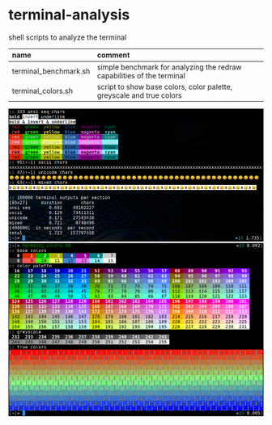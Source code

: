 # terminal-analysis

shell scripts to analyze the terminal

| name                  | comment                                                                |
| :-------------------- | :--------------------------------------------------------------------- |
| terminal_benchmark.sh | simple benchmark for analyzing the redraw capabilities of the terminal |
| terminal_colors.sh    | script to show base colors, color palette, greyscale and true colors   |

![colors](screenshot_benchmark.png)
![colors](screenshot_colors.png)
